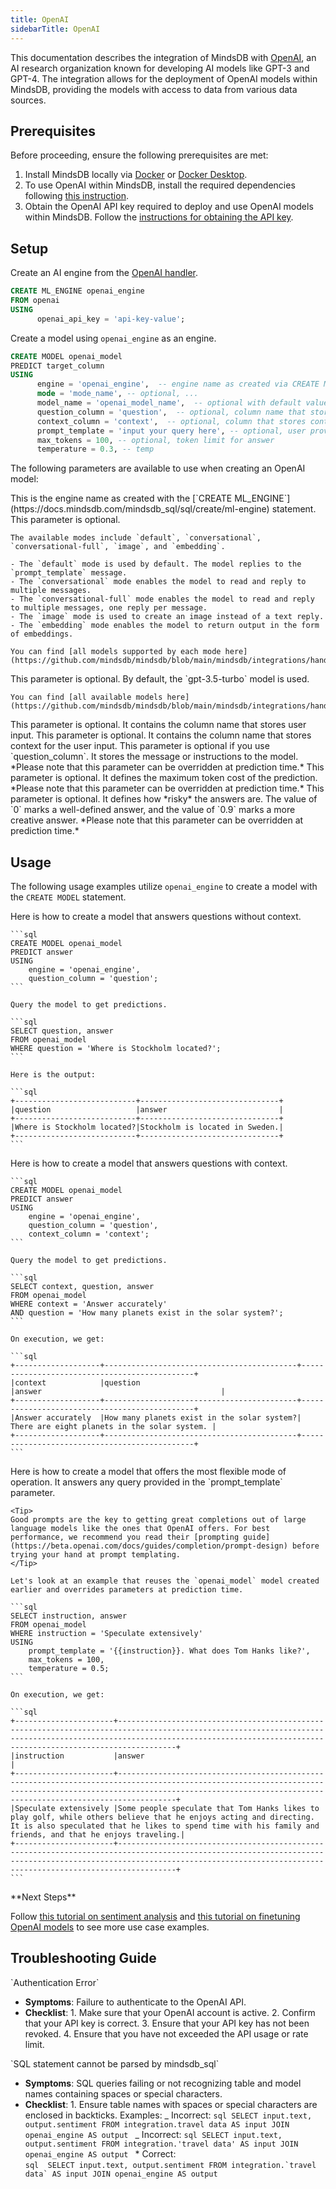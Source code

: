 ```yaml
---
title: OpenAI
sidebarTitle: OpenAI
---
```


This documentation describes the integration of MindsDB with [OpenAI](https://openai.com/), an AI research organization known for developing AI models like GPT-3 and GPT-4.
The integration allows for the deployment of OpenAI models within MindsDB, providing the models with access to data from various data sources.

## Prerequisites

Before proceeding, ensure the following prerequisites are met:

1. Install MindsDB locally via [Docker](https://docs.mindsdb.com/setup/self-hosted/docker) or [Docker Desktop](https://docs.mindsdb.com/setup/self-hosted/docker-desktop).
2. To use OpenAI within MindsDB, install the required dependencies following [this instruction](/setup/self-hosted/docker#install-dependencies).
3. Obtain the OpenAI API key required to deploy and use OpenAI models within MindsDB. Follow the [instructions for obtaining the API key](https://help.openai.com/en/articles/4936850-where-do-i-find-my-secret-api-key).

## Setup

Create an AI engine from the [OpenAI handler](https://github.com/mindsdb/mindsdb/tree/main/mindsdb/integrations/handlers/openai_handler).

```sql
CREATE ML_ENGINE openai_engine
FROM openai
USING
      openai_api_key = 'api-key-value';
```

Create a model using `openai_engine` as an engine.

```sql
CREATE MODEL openai_model
PREDICT target_column
USING
      engine = 'openai_engine',  -- engine name as created via CREATE ML_ENGINE
      mode = 'mode_name', -- optional, ...
      model_name = 'openai_model_name',  -- optional with default value of gpt-3.5-turbo
      question_column = 'question',  -- optional, column name that stores user input
      context_column = 'context',  -- optional, column that stores context of the user input
      prompt_template = 'input your query here', -- optional, user provides instructions to the model here
      max_tokens = 100, -- optional, token limit for answer
      temperature = 0.3, -- temp

```

The following parameters are available to use when creating an OpenAI model:

<AccordionGroup>

  <Accordion title="engine">
    This is the engine name as created with the [`CREATE ML_ENGINE`](https://docs.mindsdb.com/mindsdb_sql/sql/create/ml-engine) statement.
  </Accordion>

  <Accordion title="mode">
    This parameter is optional.

    The available modes include `default`, `conversational`, `conversational-full`, `image`, and `embedding`.

    - The `default` mode is used by default. The model replies to the `prompt_template` message.
    - The `conversational` mode enables the model to read and reply to multiple messages.
    - The `conversational-full` mode enables the model to read and reply to multiple messages, one reply per message.
    - The `image` mode is used to create an image instead of a text reply.
    - The `embedding` mode enables the model to return output in the form of embeddings.

    You can find [all models supported by each mode here](https://github.com/mindsdb/mindsdb/blob/main/mindsdb/integrations/handlers/openai_handler/constants.py).

  </Accordion>

  <Accordion title="model_name">
    This parameter is optional. By default, the `gpt-3.5-turbo` model is used.

    You can find [all available models here](https://github.com/mindsdb/mindsdb/blob/main/mindsdb/integrations/handlers/openai_handler/constants.py).

  </Accordion>

  <Accordion title="question_column">
    This parameter is optional. It contains the column name that stores user input.
  </Accordion>

  <Accordion title="context_column">
    This parameter is optional. It contains the column name that stores context for the user input.
  </Accordion>

  <Accordion title="prompt_template">
    This parameter is optional if you use `question_column`. It stores the message or instructions to the model. *Please note that this parameter can be overridden at prediction time.*
  </Accordion>

  <Accordion title="max_tokens">
    This parameter is optional. It defines the maximum token cost of the prediction. *Please note that this parameter can be overridden at prediction time.*
  </Accordion>

  <Accordion title="temperature">
    This parameter is optional. It defines how *risky* the answers are. The value of `0` marks a well-defined answer, and the value of `0.9` marks a more creative answer. *Please note that this parameter can be overridden at prediction time.*
  </Accordion>
</AccordionGroup>

## Usage

The following usage examples utilize `openai_engine` to create a model with the `CREATE MODEL` statement.

<AccordionGroup>

  <Accordion title="Answering questions without context">
    Here is how to create a model that answers questions without context.

    ```sql
    CREATE MODEL openai_model
    PREDICT answer
    USING
        engine = 'openai_engine',
        question_column = 'question';
    ```

    Query the model to get predictions.

    ```sql
    SELECT question, answer
    FROM openai_model
    WHERE question = 'Where is Stockholm located?';
    ```

    Here is the output:

    ```sql
    +---------------------------+-------------------------------+
    |question                   |answer                         |
    +---------------------------+-------------------------------+
    |Where is Stockholm located?|Stockholm is located in Sweden.|
    +---------------------------+-------------------------------+
    ```

  </Accordion>

  <Accordion title="Answering questions with context">
    Here is how to create a model that answers questions with context.

    ```sql
    CREATE MODEL openai_model
    PREDICT answer
    USING
        engine = 'openai_engine',
        question_column = 'question',
        context_column = 'context';
    ```

    Query the model to get predictions.

    ```sql
    SELECT context, question, answer
    FROM openai_model
    WHERE context = 'Answer accurately'
    AND question = 'How many planets exist in the solar system?';
    ```

    On execution, we get:

    ```sql
    +-------------------+-------------------------------------------+----------------------------------------------+
    |context            |question                                   |answer                                        |
    +-------------------+-------------------------------------------+----------------------------------------------+
    |Answer accurately  |How many planets exist in the solar system?| There are eight planets in the solar system. |
    +-------------------+-------------------------------------------+----------------------------------------------+
    ```

  </Accordion>

  <Accordion title="Prompt completion">
    Here is how to create a model that offers the most flexible mode of operation. It answers any query provided in the `prompt_template` parameter.

    <Tip>
    Good prompts are the key to getting great completions out of large language models like the ones that OpenAI offers. For best performance, we recommend you read their [prompting guide](https://beta.openai.com/docs/guides/completion/prompt-design) before trying your hand at prompt templating.
    </Tip>

    Let's look at an example that reuses the `openai_model` model created earlier and overrides parameters at prediction time.

    ```sql
    SELECT instruction, answer
    FROM openai_model
    WHERE instruction = 'Speculate extensively'
    USING
        prompt_template = '{{instruction}}. What does Tom Hanks like?',
        max_tokens = 100,
        temperature = 0.5;
    ```

    On execution, we get:

    ```sql
    +----------------------+-------------------------------------------------------------------------------------------------------------------------------------------------------------------------------------------------------------------------------+
    |instruction           |answer                                                                                                                                                                                                                         |
    +----------------------+-------------------------------------------------------------------------------------------------------------------------------------------------------------------------------------------------------------------------------+
    |Speculate extensively |Some people speculate that Tom Hanks likes to play golf, while others believe that he enjoys acting and directing. It is also speculated that he likes to spend time with his family and friends, and that he enjoys traveling.|
    +----------------------+-------------------------------------------------------------------------------------------------------------------------------------------------------------------------------------------------------------------------------+
    ```

  </Accordion>
</AccordionGroup>

<Tip>
**Next Steps**

Follow [this tutorial on sentiment analysis](/use-cases/data_enrichment/sentiment-analysis-inside-mysql-with-openai) and [this tutorial on finetuning OpenAI models](/use-cases/automated_finetuning/openai) to see more use case examples.
</Tip>

## Troubleshooting Guide

<Warning>
`Authentication Error`

- **Symptoms**: Failure to authenticate to the OpenAI API.
- **Checklist**: 1. Make sure that your OpenAI account is active. 2. Confirm that your API key is correct. 3. Ensure that your API key has not been revoked. 4. Ensure that you have not exceeded the API usage or rate limit.
</Warning>

<Warning>
`SQL statement cannot be parsed by mindsdb_sql`

- **Symptoms**: SQL queries failing or not recognizing table and model names containing spaces or special characters.
- **Checklist**: 1. Ensure table names with spaces or special characters are enclosed in backticks.
  Examples:
  _ Incorrect:
  `sql
            SELECT input.text, output.sentiment
            FROM integration.travel data AS input
            JOIN openai_engine AS output
            `
  _ Incorrect:
  `sql
            SELECT input.text, output.sentiment
            FROM integration.'travel data' AS input
            JOIN openai_engine AS output
            ` \* Correct:  
   `` sql 
            SELECT input.text, output.sentiment
            FROM integration.`travel data` AS input
            JOIN openai_engine AS output
             ``
</Warning>
